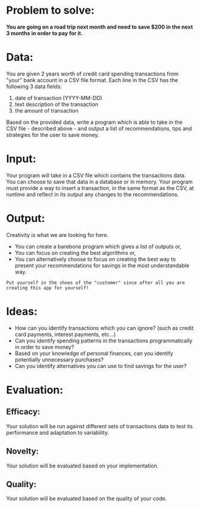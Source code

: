 # Problem to solve:
**You are going on a road trip next month and need to save $200 in the next 3 months in order to pay for it.**

# Data:

You are given 2 years worth of credit card spending transactions from "your" bank account in a CSV file format. Each line in the CSV has the following 3 data fields:

1. date of transaction (YYYY-MM-DD)
2. text description of the transaction
3. the amount of transaction

Based on the provided data, write a program which is able to take in the CSV file - described above - and output a list of recommendations, tips and strategies for the user to save money.

# Input:

Your program will take in a CSV file which contains the transactions data. You can choose to save that data in a database or in memory. Your program must provide a way to insert a transaction, in the same format as the CSV, at runtime and reflect in its output any changes to the recommendations.

# Output:

Creativity is what we are looking for here.
* You can create a barebone program which gives a list of outputs or,
* You can focus on creating the best algorithms or,
* You can alternatively choose to focus on creating the best way to present your recommendations for savings in the most understandable way.

```Put yourself in the shoes of the "customer" since after all you are creating this app for yourself!```

# Ideas:

* How can you identify transactions which you can ignore? (such as credit card payments, interest payments, etc...)
* Can you identify spending patterns in the transactions programmatically in order to save money?
* Based on your knowledge of personal finances, can you identify potentially unnecessary purchases?
* Can you identify alternatives you can use to find savings for the user?

# Evaluation:

## Efficacy: 
Your solution will be run against different sets of transactions data to test its performance and adaptation to variability.

## Novelty: 
Your solution will be evaluated based on your implementation.

## Quality: 
Your solution will be evaluated based on the quality of your code.
